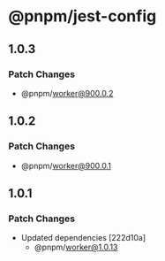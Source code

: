 # @pnpm/jest-config

## 1.0.3

### Patch Changes

- @pnpm/worker@900.0.2

## 1.0.2

### Patch Changes

- @pnpm/worker@900.0.1

## 1.0.1

### Patch Changes

- Updated dependencies [222d10a]
  - @pnpm/worker@1.0.13
